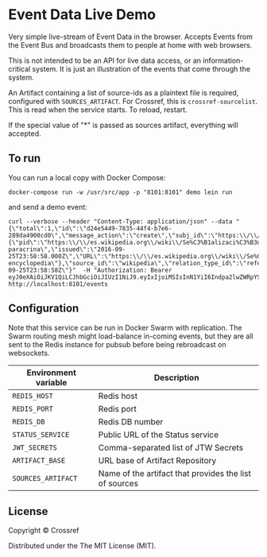 # Event Data Live Demo

Very simple live-stream of Event Data in the browser. Accepts Events from the Event Bus and broadcasts them to people at home with web browsers.

This is not intended to be an API for live data access, or an information-critical system. It is just an illustration of the events that come through the system.

An Artifact containing a list of source-ids as a plaintext file is required, configured with `SOURCES_ARTIFACT`. For Crossref, this is `crossref-sourcelist`. This is read when the service starts. To reload, restart.

If the special value of "*" is passed as sources artifact, everything will accepted.

## To run

You can run a local copy with Docker Compose:

    docker-compose run -w /usr/src/app -p "8101:8101" demo lein run

and send a demo event:

    curl --verbose --header "Content-Type: application/json" --data "{\"total\":1,\"id\":\"d24e5449-7835-44f4-b7e6-289da4900cd0\",\"message_action\":\"create\",\"subj_id\":\"https:\\/\\/es.wikipedia.org\\/wiki\\/Se%C3%B1alizaci%C3%B3n_paracrina\",\"subj\":{\"pid\":\"https:\\/\\/es.wikipedia.org\\/wiki\\/Se%C3%B1alizaci%C3%B3n_paracrina\",\"title\":\"Se\\u00f1alizaci\\u00f3n paracrina\",\"issued\":\"2016-09-25T23:58:58.000Z\",\"URL\":\"https:\\/\\/es.wikipedia.org\\/wiki\\/Se%C3%B1alizaci%C3%B3n_paracrina\",\"type\":\"entry-encyclopedia\"},\"source_id\":\"wikipedia\",\"relation_type_id\":\"references\",\"obj_id\":\"https:\\/\\/doi.org\\/10.1093\\/EMBOJ\\/20.15.4132\",\"occurred_at\":\"2016-09-25T23:58:58Z\"}"  -H "Authorization: Bearer eyJ0eXAiOiJKV1QiLCJhbGciOiJIUzI1NiJ9.eyIxIjoiMSIsInN1YiI6Indpa2lwZWRpYSJ9.w7zV2vtKNzrNDfgr9dfRpv6XYnspILRli_V5vd1J29Q" http://localhost:8101/events



## Configuration

Note that this service can be run in Docker Swarm with replication. The Swarm routing mesh might load-balance in-coming events, but they are all sent to the Redis instance for pubsub before being rebroadcast on websockets.

| Environment variable | Description                                            |
|----------------------|--------------------------------------------------------|
| `REDIS_HOST`         | Redis host                                             |
| `REDIS_PORT`         | Redis port                                             |
| `REDIS_DB`           | Redis DB number                                        |
| `STATUS_SERVICE`     | Public URL of the Status service                       |
| `JWT_SECRETS`        | Comma-separated list of JTW Secrets                    |
| `ARTIFACT_BASE`      | URL base of Artifact Repository                        |
| `SOURCES_ARTIFACT`   | Name of the artifact that provides the list of sources |

## License

Copyright © Crossref

Distributed under the The MIT License (MIT).


